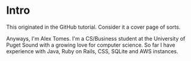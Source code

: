 # Intro
This originated in the GitHub tutorial.  Consider it a cover page of sorts. 

Anyways, I'm Alex Tomes. I'm a CS/Business student at the University of Puget Sound with a growing love for computer science.  So far I have experience with Java, Ruby on Rails, CSS, SQLite and AWS instances.  
